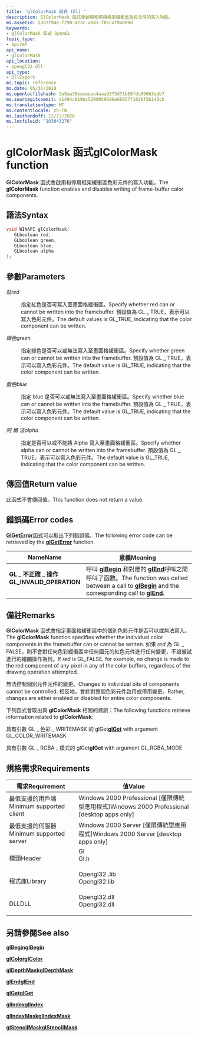 ```yaml
---
title: 'glColorMask 函式 (Gl) '
description: GlColorMask 函式會啟用和停用框架緩衝區色彩元件的寫入功能。
ms.assetid: 23d7f94e-f290-423c-a841-f86caf94009d
keywords:
- glColorMask 函式 OpenGL
topic_type:
- apiref
api_name:
- glColorMask
api_location:
- opengl32.dll
api_type:
- DllExport
ms.topic: reference
ms.date: 05/31/2018
ms.openlocfilehash: 3a9aa36eeceeae4aaa9373d73b50fda09663edb7
ms.sourcegitcommit: a1494c819bc5200050696e66057f1020f5b142cb
ms.translationtype: MT
ms.contentlocale: zh-TW
ms.lasthandoff: 12/12/2020
ms.locfileid: "103843276"
---
```

# <a name="glcolormask-function"></a><span data-ttu-id="35f96-104">glColorMask 函式</span><span class="sxs-lookup"><span data-stu-id="35f96-104">glColorMask function</span></span>

<span data-ttu-id="35f96-105">**GlColorMask** 函式會啟用和停用框架緩衝區色彩元件的寫入功能。</span><span class="sxs-lookup"><span data-stu-id="35f96-105">The **glColorMask** function enables and disables writing of frame-buffer color components.</span></span>

## <a name="syntax"></a><span data-ttu-id="35f96-106">語法</span><span class="sxs-lookup"><span data-stu-id="35f96-106">Syntax</span></span>


```C++
void WINAPI glColorMask(
   GLboolean red,
   GLboolean green,
   GLboolean blue,
   GLboolean alpha
);
```



## <a name="parameters"></a><span data-ttu-id="35f96-107">參數</span><span class="sxs-lookup"><span data-stu-id="35f96-107">Parameters</span></span>

<dl> <dt>

<span data-ttu-id="35f96-108">*紅*</span><span class="sxs-lookup"><span data-stu-id="35f96-108">*red*</span></span> 
</dt> <dd>

<span data-ttu-id="35f96-109">指定紅色是否可寫入至畫面格緩衝區。</span><span class="sxs-lookup"><span data-stu-id="35f96-109">Specify whether red can or cannot be written into the framebuffer.</span></span> <span data-ttu-id="35f96-110">預設值為 GL \_ TRUE，表示可以寫入色彩元件。</span><span class="sxs-lookup"><span data-stu-id="35f96-110">The default values is GL\_TRUE, indicating that the color component can be written.</span></span>

</dd> <dt>

<span data-ttu-id="35f96-111">*綠色*</span><span class="sxs-lookup"><span data-stu-id="35f96-111">*green*</span></span> 
</dt> <dd>

<span data-ttu-id="35f96-112">指定綠色是否可以或無法寫入至畫面格緩衝區。</span><span class="sxs-lookup"><span data-stu-id="35f96-112">Specify whether green can or cannot be written into the framebuffer.</span></span> <span data-ttu-id="35f96-113">預設值為 GL \_ TRUE，表示可以寫入色彩元件。</span><span class="sxs-lookup"><span data-stu-id="35f96-113">The default value is GL\_TRUE, indicating that the color component can be written.</span></span>

</dd> <dt>

<span data-ttu-id="35f96-114">*藍色*</span><span class="sxs-lookup"><span data-stu-id="35f96-114">*blue*</span></span> 
</dt> <dd>

<span data-ttu-id="35f96-115">指定 blue 是否可以或無法寫入至畫面格緩衝區。</span><span class="sxs-lookup"><span data-stu-id="35f96-115">Specify whether blue can or cannot be written into the framebuffer.</span></span> <span data-ttu-id="35f96-116">預設值為 GL \_ TRUE，表示可以寫入色彩元件。</span><span class="sxs-lookup"><span data-stu-id="35f96-116">The default value is GL\_TRUE, indicating that the color component can be written.</span></span>

</dd> <dt>

<span data-ttu-id="35f96-117">*阿 爾 法*</span><span class="sxs-lookup"><span data-stu-id="35f96-117">*alpha*</span></span> 
</dt> <dd>

<span data-ttu-id="35f96-118">指定是否可以或不能將 Alpha 寫入至畫面格緩衝區。</span><span class="sxs-lookup"><span data-stu-id="35f96-118">Specify whether alpha can or cannot be written into the framebuffer.</span></span> <span data-ttu-id="35f96-119">預設值為 GL \_ TRUE，表示可以寫入色彩元件。</span><span class="sxs-lookup"><span data-stu-id="35f96-119">The default value is GL\_TRUE, indicating that the color component can be written.</span></span>

</dd> </dl>

## <a name="return-value"></a><span data-ttu-id="35f96-120">傳回值</span><span class="sxs-lookup"><span data-stu-id="35f96-120">Return value</span></span>

<span data-ttu-id="35f96-121">此函式不會傳回值。</span><span class="sxs-lookup"><span data-stu-id="35f96-121">This function does not return a value.</span></span>

## <a name="error-codes"></a><span data-ttu-id="35f96-122">錯誤碼</span><span class="sxs-lookup"><span data-stu-id="35f96-122">Error codes</span></span>

<span data-ttu-id="35f96-123">[**GlGetError**](glgeterror.md)函式可以取出下列錯誤碼。</span><span class="sxs-lookup"><span data-stu-id="35f96-123">The following error code can be retrieved by the [**glGetError**](glgeterror.md) function.</span></span>



| <span data-ttu-id="35f96-124">Name</span><span class="sxs-lookup"><span data-stu-id="35f96-124">Name</span></span>                                                                                                  | <span data-ttu-id="35f96-125">意義</span><span class="sxs-lookup"><span data-stu-id="35f96-125">Meaning</span></span>                                                                                                                               |
|-------------------------------------------------------------------------------------------------------|---------------------------------------------------------------------------------------------------------------------------------------|
| <dl> <span data-ttu-id="35f96-126"><dt>**GL \_ 不正確 \_ 操作**</dt></span><span class="sxs-lookup"><span data-stu-id="35f96-126"><dt>**GL\_INVALID\_OPERATION**</dt></span></span> </dl> | <span data-ttu-id="35f96-127">呼叫 [**glBegin**](glbegin.md) 和對應的 [**glEnd**](glend.md)呼叫之間呼叫了函數。</span><span class="sxs-lookup"><span data-stu-id="35f96-127">The function was called between a call to [**glBegin**](glbegin.md) and the corresponding call to [**glEnd**](glend.md).</span></span><br/> |



## <a name="remarks"></a><span data-ttu-id="35f96-128">備註</span><span class="sxs-lookup"><span data-stu-id="35f96-128">Remarks</span></span>

<span data-ttu-id="35f96-129">**GlColorMask** 函式會指定畫面格緩衝區中的個別色彩元件是否可以或無法寫入。</span><span class="sxs-lookup"><span data-stu-id="35f96-129">The **glColorMask** function specifies whether the individual color components in the framebuffer can or cannot be written.</span></span> <span data-ttu-id="35f96-130">如果 *red* 為 GL \_ FALSE，則不會對任何色彩緩衝區中任何圖元的紅色元件進行任何變更，不論嘗試進行的繪圖操作為何。</span><span class="sxs-lookup"><span data-stu-id="35f96-130">If *red* is GL\_FALSE, for example, no change is made to the red component of any pixel in any of the color buffers, regardless of the drawing operation attempted.</span></span>

<span data-ttu-id="35f96-131">無法控制個別元件元件的變更。</span><span class="sxs-lookup"><span data-stu-id="35f96-131">Changes to individual bits of components cannot be controlled.</span></span> <span data-ttu-id="35f96-132">相反地，會針對整個色彩元件啟用或停用變更。</span><span class="sxs-lookup"><span data-stu-id="35f96-132">Rather, changes are either enabled or disabled for entire color components.</span></span>

<span data-ttu-id="35f96-133">下列函式會取出與 **glColorMask** 相關的資訊：</span><span class="sxs-lookup"><span data-stu-id="35f96-133">The following functions retrieve information related to **glColorMask**:</span></span>

<span data-ttu-id="35f96-134">[](glgetbooleanv--glgetdoublev--glgetfloatv--glgetintegerv.md)具有引數 GL \_ 色彩 \_ WRITEMASK 的 glGet</span><span class="sxs-lookup"><span data-stu-id="35f96-134">[**glGet**](glgetbooleanv--glgetdoublev--glgetfloatv--glgetintegerv.md) with argument GL\_COLOR\_WRITEMASK</span></span>

<span data-ttu-id="35f96-135">具有引數 GL \_ RGBA \_ 模式的 glGet</span><span class="sxs-lookup"><span data-stu-id="35f96-135">**glGet** with argument GL\_RGBA\_MODE</span></span>

## <a name="requirements"></a><span data-ttu-id="35f96-136">規格需求</span><span class="sxs-lookup"><span data-stu-id="35f96-136">Requirements</span></span>



| <span data-ttu-id="35f96-137">需求</span><span class="sxs-lookup"><span data-stu-id="35f96-137">Requirement</span></span> | <span data-ttu-id="35f96-138">值</span><span class="sxs-lookup"><span data-stu-id="35f96-138">Value</span></span> |
|-------------------------------------|-----------------------------------------------------------------------------------------|
| <span data-ttu-id="35f96-139">最低支援的用戶端</span><span class="sxs-lookup"><span data-stu-id="35f96-139">Minimum supported client</span></span><br/> | <span data-ttu-id="35f96-140">Windows 2000 Professional \[僅限傳統型應用程式\]</span><span class="sxs-lookup"><span data-stu-id="35f96-140">Windows 2000 Professional \[desktop apps only\]</span></span><br/>                              |
| <span data-ttu-id="35f96-141">最低支援的伺服器</span><span class="sxs-lookup"><span data-stu-id="35f96-141">Minimum supported server</span></span><br/> | <span data-ttu-id="35f96-142">Windows 2000 Server \[僅限傳統型應用程式\]</span><span class="sxs-lookup"><span data-stu-id="35f96-142">Windows 2000 Server \[desktop apps only\]</span></span><br/>                                    |
| <span data-ttu-id="35f96-143">標頭</span><span class="sxs-lookup"><span data-stu-id="35f96-143">Header</span></span><br/>                   | <dl> <span data-ttu-id="35f96-144"><dt>Gl</dt></span><span class="sxs-lookup"><span data-stu-id="35f96-144"><dt>Gl.h</dt></span></span> </dl>         |
| <span data-ttu-id="35f96-145">程式庫</span><span class="sxs-lookup"><span data-stu-id="35f96-145">Library</span></span><br/>                  | <dl> <span data-ttu-id="35f96-146"><dt>Opengl32 .lib</dt></span><span class="sxs-lookup"><span data-stu-id="35f96-146"><dt>Opengl32.lib</dt></span></span> </dl> |
| <span data-ttu-id="35f96-147">DLL</span><span class="sxs-lookup"><span data-stu-id="35f96-147">DLL</span></span><br/>                      | <dl> <span data-ttu-id="35f96-148"><dt>Opengl32.dll</dt></span><span class="sxs-lookup"><span data-stu-id="35f96-148"><dt>Opengl32.dll</dt></span></span> </dl> |



## <a name="see-also"></a><span data-ttu-id="35f96-149">另請參閱</span><span class="sxs-lookup"><span data-stu-id="35f96-149">See also</span></span>

<dl> <dt>

[<span data-ttu-id="35f96-150">**glBegin**</span><span class="sxs-lookup"><span data-stu-id="35f96-150">**glBegin**</span></span>](glbegin.md)
</dt> <dt>

[<span data-ttu-id="35f96-151">**glColor**</span><span class="sxs-lookup"><span data-stu-id="35f96-151">**glColor**</span></span>](glcolor-functions.md)
</dt> <dt>

[<span data-ttu-id="35f96-152">**glDepthMask**</span><span class="sxs-lookup"><span data-stu-id="35f96-152">**glDepthMask**</span></span>](gldepthmask.md)
</dt> <dt>

[<span data-ttu-id="35f96-153">**glEnd**</span><span class="sxs-lookup"><span data-stu-id="35f96-153">**glEnd**</span></span>](glend.md)
</dt> <dt>

[<span data-ttu-id="35f96-154">**glGet**</span><span class="sxs-lookup"><span data-stu-id="35f96-154">**glGet**</span></span>](glgetbooleanv--glgetdoublev--glgetfloatv--glgetintegerv.md)
</dt> <dt>

[<span data-ttu-id="35f96-155">**glIndex**</span><span class="sxs-lookup"><span data-stu-id="35f96-155">**glIndex**</span></span>](glindex-functions.md)
</dt> <dt>

[<span data-ttu-id="35f96-156">**glIndexMask**</span><span class="sxs-lookup"><span data-stu-id="35f96-156">**glIndexMask**</span></span>](glindexmask.md)
</dt> <dt>

[<span data-ttu-id="35f96-157">**glStencilMask**</span><span class="sxs-lookup"><span data-stu-id="35f96-157">**glStencilMask**</span></span>](glstencilmask.md)
</dt> </dl>

 

 






